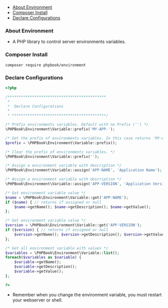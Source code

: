     
+ [About Environment](#about-environment)
+ [Composer Install](#composer-install)
+ [Declare Configurations](#declare-configurations)

### About Environment

- A PHP library to control server environments variables.

### Composer Install

	composer require phpbook/environment

### Declare Configurations

```php
<?php

/********************************************
 * 
 *  Declare Configurations
 * 
 * ******************************************/

/* Prefix environments variables. Default with no Prefix ('') */
\PHPBook\Environment\Variable::prefix('MY-APP-');

/* Get the prefix of environments variables. In this case returns 'MY-APP-' */
$prefix = \PHPBook\Environment\Variable::prefix(); 

/* Clear the prefix of environments variables. */
\PHPBook\Environment\Variable::prefix('');

/* Assign a environment variable with description */
\PHPBook\Environment\Variable::assign('APP-NAME', 'Application Name');

/* Assign a environment variable with description */
\PHPBook\Environment\Variable::assign('APP-VERSION', 'Application Version');

/* Get environment variable value */
$name = \PHPBook\Environment\Variable::get('APP-NAME');
if ($name) { // returns if assigned or null
	$name->getName(); $name->getDescription(); $name->getValue();
};

/* Get environment variable value */
$version = \PHPBook\Environment\Variable::get('APP-VERSION');
if ($version) { // returns if assigned or null
	$version->getName(); $version->getDescription(); $version->getValue();
};

/* Get all environment variable with values */
$variables = \PHPBook\Environment\Variable::list();
foreach($variables as $variable) {
	$variable->getName();
	$variable->getDescription();
	$variable->getValue();
};

?>
```

- Remember when you change the environment variable, you must restart your webserver or shell.